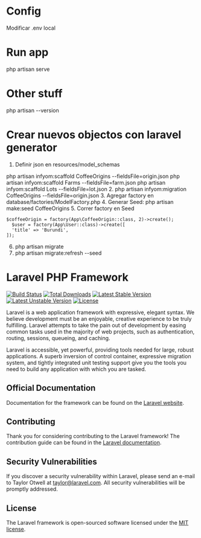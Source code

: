 # Config

Modificar .env local

# Run app

php artisan serve

# Other stuff 

php artisan --version

# Crear nuevos objectos con laravel generator

1. Definir json en resources/model_schemas

php artisan infyom:scaffold CoffeeOrigins --fieldsFile=origin.json
php artisan infyom:scaffold Farms --fieldsFile=farm.json
php artisan infyom:scaffold Lots --fieldsFile=lot.json
2. php artisan infyom:migration CoffeeOrigins --fieldsFile=origin.json
3. Agregar factory en database/factories/ModelFactory.php
4. Generar Seed: php artisan make:seed CoffeeOrigins
5. Correr factory en Seed
```
$coffeeOrigin = factory(App\CoffeeOrigin::class, 2)->create();
  $user = factory(App\User::class)->create([
  'title' => 'Burundi',
]);
```
6. php artisan migrate
7. php artisan migrate:refresh --seed

# Laravel PHP Framework

[![Build Status](https://travis-ci.org/laravel/framework.svg)](https://travis-ci.org/laravel/framework)
[![Total Downloads](https://poser.pugx.org/laravel/framework/d/total.svg)](https://packagist.org/packages/laravel/framework)
[![Latest Stable Version](https://poser.pugx.org/laravel/framework/v/stable.svg)](https://packagist.org/packages/laravel/framework)
[![Latest Unstable Version](https://poser.pugx.org/laravel/framework/v/unstable.svg)](https://packagist.org/packages/laravel/framework)
[![License](https://poser.pugx.org/laravel/framework/license.svg)](https://packagist.org/packages/laravel/framework)

Laravel is a web application framework with expressive, elegant syntax. We believe development must be an enjoyable, creative experience to be truly fulfilling. Laravel attempts to take the pain out of development by easing common tasks used in the majority of web projects, such as authentication, routing, sessions, queueing, and caching.

Laravel is accessible, yet powerful, providing tools needed for large, robust applications. A superb inversion of control container, expressive migration system, and tightly integrated unit testing support give you the tools you need to build any application with which you are tasked.

## Official Documentation

Documentation for the framework can be found on the [Laravel website](http://laravel.com/docs).

## Contributing

Thank you for considering contributing to the Laravel framework! The contribution guide can be found in the [Laravel documentation](http://laravel.com/docs/contributions).

## Security Vulnerabilities

If you discover a security vulnerability within Laravel, please send an e-mail to Taylor Otwell at taylor@laravel.com. All security vulnerabilities will be promptly addressed.

## License

The Laravel framework is open-sourced software licensed under the [MIT license](http://opensource.org/licenses/MIT).
